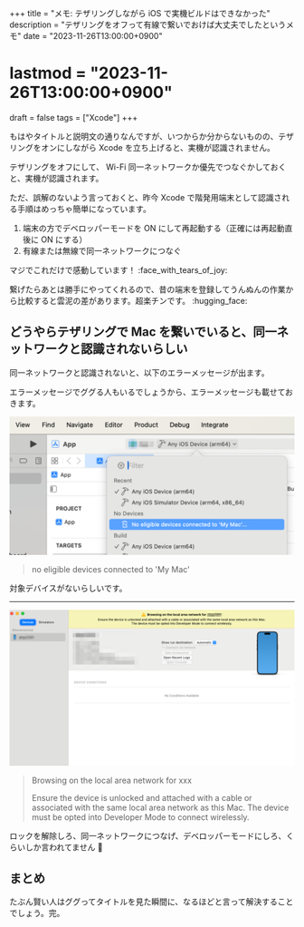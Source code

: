 +++
title = "メモ: テザリングしながら iOS で実機ビルドはできなかった"
description = "テザリングをオフって有線で繋いでおけば大丈夫でしたというメモ"
date = "2023-11-26T13:00:00+0900"
# lastmod = "2023-11-26T13:00:00+0900"
draft = false
tags = ["Xcode"]
+++

もはやタイトルと説明文の通りなんですが、いつからか分からないものの、テザリングをオンにしながら Xcode を立ち上げると、実機が認識されません。

テザリングをオフにして、 Wi-Fi 同一ネットワークか優先でつなぐかしておくと、実機が認識されます。

ただ、誤解のないよう言っておくと、昨今 Xcode で階発用端末として認識される手順はめっちゃ簡単になっています。

1. 端末の方でデベロッパーモードを ON にして再起動する（正確には再起動直後に ON にする）
2. 有線または無線で同一ネットワークにつなぐ

マジでこれだけで感動しています！ :face_with_tears_of_joy:

繋げたらあとは勝手にやってくれるので、昔の端末を登録してうんぬんの作業から比較すると雲泥の差があります。超楽チンです。 :hugging_face:

## どうやらテザリングで Mac を繋いでいると、同一ネットワークと認識されないらしい

同一ネットワークと認識されないと、以下のエラーメッセージが出ます。

エラーメッセージでググる人もいるでしょうから、エラーメッセージも載せておきます。

![no eligible devices connected to 'My Mac'](resource01.png)

> no eligible devices connected to 'My Mac'

対象デバイスがないらしいです。

---

![Browsing on the local area network for xxx](resource02.png)

> Browsing on the local area network for xxx
>
> Ensure the device is unlocked and attached with a cable or associated with the same local area network as this Mac.
> The device must be opted into Developer Mode to connect wirelessly.

ロックを解除しろ、同一ネットワークにつなげ、デベロッパーモードにしろ、くらいしか言われてません :pleading_face:

## まとめ

たぶん賢い人はググってタイトルを見た瞬間に、なるほどと言って解決することでしょう。完。
